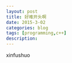 ```yaml
---
layout: post
title: 好难开头啊
date: 2015-3-02
categories: blog
tags: [programming,c++]
description: 
---
```


xinfushuo











